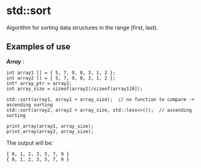 # std::sort
Algorithm for sorting data structures in the range \[first, last\).

## Examples of use
___Array___ :  
```
int array1 [] = { 5, 7, 9, 0, 3, 1, 2 };  
int array2 [] = { 5, 7, 9, 0, 3, 1, 2 };  
int* array_ptr = array2;
int array_size = sizeof(array1)/sizeof(array1[0]);

std::sort(array1, array1 + array_size);  // no function to compare -> ascending sorting
std::sort(array2, array2 + array_size, std::less<>());  // ascending sorting

print_array(array1, array_size);
print_array(array2, array_size);
```
The output will be:  
```
{ 0, 1, 2, 3, 5, 7, 9 }
{ 0, 1, 2, 3, 5, 7, 9 }
```
